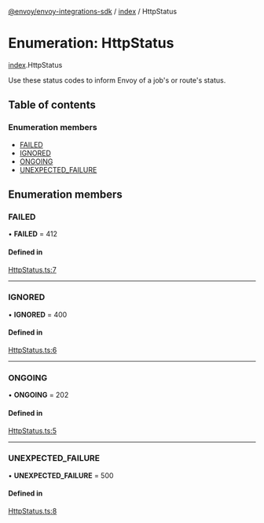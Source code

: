 [@envoy/envoy-integrations-sdk](../README.md) / [index](../modules/index.md) / HttpStatus

# Enumeration: HttpStatus

[index](../modules/index.md).HttpStatus

Use these status codes to inform Envoy of a job's or route's status.

## Table of contents

### Enumeration members

- [FAILED](index.httpstatus.md#failed)
- [IGNORED](index.httpstatus.md#ignored)
- [ONGOING](index.httpstatus.md#ongoing)
- [UNEXPECTED\_FAILURE](index.httpstatus.md#unexpected_failure)

## Enumeration members

### FAILED

• **FAILED** = 412

#### Defined in

[HttpStatus.ts:7](https://github.com/envoy/envoy-integrations-sdk-nodejs/blob/d8fa581/src/HttpStatus.ts#L7)

___

### IGNORED

• **IGNORED** = 400

#### Defined in

[HttpStatus.ts:6](https://github.com/envoy/envoy-integrations-sdk-nodejs/blob/d8fa581/src/HttpStatus.ts#L6)

___

### ONGOING

• **ONGOING** = 202

#### Defined in

[HttpStatus.ts:5](https://github.com/envoy/envoy-integrations-sdk-nodejs/blob/d8fa581/src/HttpStatus.ts#L5)

___

### UNEXPECTED\_FAILURE

• **UNEXPECTED\_FAILURE** = 500

#### Defined in

[HttpStatus.ts:8](https://github.com/envoy/envoy-integrations-sdk-nodejs/blob/d8fa581/src/HttpStatus.ts#L8)
